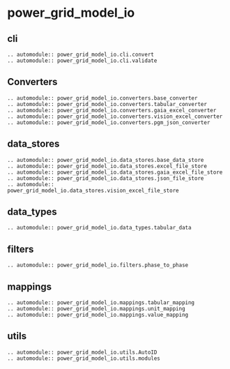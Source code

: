 <!--
SPDX-FileCopyrightText: 2022 Contributors to the Power Grid Model project <dynamic.grid.calculation@alliander.com>

SPDX-License-Identifier: MPL-2.0
-->

# power_grid_model_io

## cli

```{eval-rst}
.. automodule:: power_grid_model_io.cli.convert
.. automodule:: power_grid_model_io.cli.validate
```

## Converters

```{eval-rst}
.. automodule:: power_grid_model_io.converters.base_converter
.. automodule:: power_grid_model_io.converters.tabular_converter
.. automodule:: power_grid_model_io.converters.gaia_excel_converter
.. automodule:: power_grid_model_io.converters.vision_excel_converter
.. automodule:: power_grid_model_io.converters.pgm_json_converter
```

## data_stores

```{eval-rst}
.. automodule:: power_grid_model_io.data_stores.base_data_store
.. automodule:: power_grid_model_io.data_stores.excel_file_store
.. automodule:: power_grid_model_io.data_stores.gaia_excel_file_store
.. automodule:: power_grid_model_io.data_stores.json_file_store
.. automodule:: power_grid_model_io.data_stores.vision_excel_file_store
```

## data_types

```{eval-rst}
.. automodule:: power_grid_model_io.data_types.tabular_data
```

## filters

```{eval-rst}
.. automodule:: power_grid_model_io.filters.phase_to_phase
```
## mappings

```{eval-rst}
.. automodule:: power_grid_model_io.mappings.tabular_mapping
.. automodule:: power_grid_model_io.mappings.unit_mapping
.. automodule:: power_grid_model_io.mappings.value_mapping
```

## utils

```{eval-rst}
.. automodule:: power_grid_model_io.utils.AutoID
.. automodule:: power_grid_model_io.utils.modules
```
